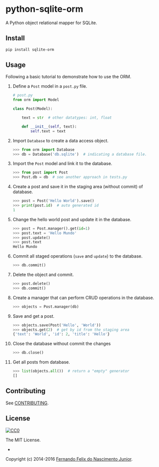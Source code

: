 # python-sqlite-orm

A Python object relational mapper for SQLite.

## Install

```sh
pip install sqlite-orm
```

## Usage

Following a basic tutorial to demonstrate how to use the ORM.

1. Define a `Post` model in a `post.py` file.

    ```py
    # post.py
    from orm import Model

    class Post(Model):

        text = str  # other datatypes: int, float

        def __init__(self, text):
            self.text = text

    ```

2. Import `Database` to create a data access object.

    ```py
    >>> from orm import Database
    >>> db = Database('db.sqlite')  # indicating a database file.
    ```

3. Import the `Post` model and link it to the database.

    ```py
    >>> from post import Post
    >>> Post.db = db  # see another approach in tests.py
    ```

4. Create a post and save it in the staging area (without commit) of database.

    ```py
    >>> post = Post('Hello World').save()
    >>> print(post.id)  # auto generated id
    1
    ```

5. Change the hello world post and update it in the database.

    ```py
    >>> post = Post.manager().get(id=1)
    >>> post.text = 'Hello Mundo'
    >>> post.update()
    >>> post.text
    Hello Mundo
    ```

6. Commit all staged operations (`save` and `update`) to the database.

    ```py
    >>> db.commit()
    ```

7. Delete the object and commit.

    ```py
    >>> post.delete()
    >>> db.commit()
    ```

8. Create a manager that can perform CRUD operations in the database.

    ```py
    >>> objects = Post.manager(db)
    ```

9. Save and get a post.

    ```py
    >>> objects.save(Post('Hello', 'World'))
    >>> objects.get(2)  # get by id from the staging area
    {'text': 'World', 'id': 2, 'title': 'Hello'}
    ```

10. Close the database without commit the changes

    ```py
    >>> db.close()
    ```

11. Get all posts from database.

    ```py
    >>> list(objects.all())  # return a "empty" generator
    []
    ```

## Contributing

See [CONTRIBUTING](/CONTRIBUTING.md).

## License

[![CC0](https://i.creativecommons.org/l/by-nc-sa/4.0/88x31.png)](https://creativecommons.org/licenses/by-nc-sa/4.0/)

The MIT License.

-

Copyright (c) 2014-2016 [Fernando Felix do Nascimento Junior](https://github.com/fernandojunior/).
